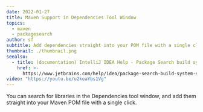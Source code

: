```yaml
---
date: 2022-01-27
title: Maven Support in Dependencies Tool Window
topics:
  - maven
  - packagesearch
author: sf
subtitle: Add dependencies straight into your POM file with a single click.
thumbnail: ./thumbnail.png
seealso:
  - title: (documentation) IntelliJ IDEA Help - Package Search build system support
    href: >-
      https://www.jetbrains.com/help/idea/package-search-build-system-support-limitations.html#maven_support
video: "https://youtu.be/u2keaYbs1Vg"
---
```


You can search for libraries in the Dependencies tool window, and add them straight into your Maven POM file with a single click.
